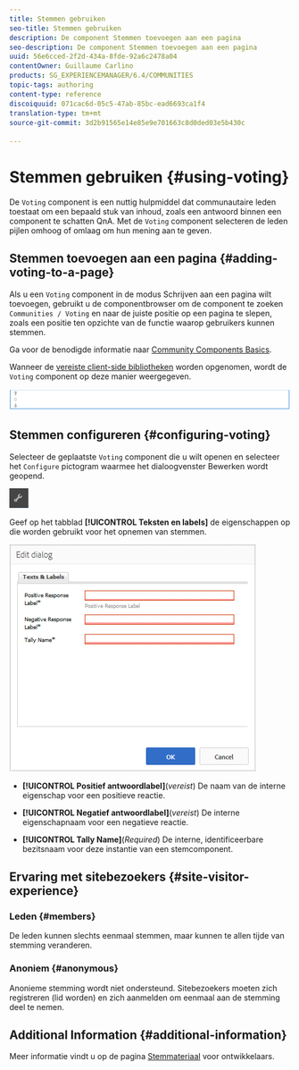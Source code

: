 ```yaml
---
title: Stemmen gebruiken
seo-title: Stemmen gebruiken
description: De component Stemmen toevoegen aan een pagina
seo-description: De component Stemmen toevoegen aan een pagina
uuid: 56e6cced-2f2d-434a-8fde-92a6c2478a04
contentOwner: Guillaume Carlino
products: SG_EXPERIENCEMANAGER/6.4/COMMUNITIES
topic-tags: authoring
content-type: reference
discoiquuid: 071cac6d-05c5-47ab-85bc-ead6693ca1f4
translation-type: tm+mt
source-git-commit: 3d2b91565e14e85e9e701663c8d0ded03e5b430c

---
```



# Stemmen gebruiken {#using-voting}

De `Voting` component is een nuttig hulpmiddel dat communautaire leden toestaat om een bepaald stuk van inhoud, zoals een antwoord binnen een component te schatten QnA. Met de `Voting` component selecteren de leden pijlen omhoog of omlaag om hun mening aan te geven.

## Stemmen toevoegen aan een pagina {#adding-voting-to-a-page}

Als u een `Voting` component in de modus Schrijven aan een pagina wilt toevoegen, gebruikt u de componentbrowser om de component te zoeken `Communities / Voting` en naar de juiste positie op een pagina te slepen, zoals een positie ten opzichte van de functie waarop gebruikers kunnen stemmen.

Ga voor de benodigde informatie naar [Community Components Basics](basics.md).

Wanneer de [vereiste client-side bibliotheken](essentials-voting.md#essentials-for-client-side) worden opgenomen, wordt de `Voting` component op deze manier weergegeven.

![chlimage_1-307](assets/chlimage_1-307.png)

## Stemmen configureren {#configuring-voting}

Selecteer de geplaatste `Voting` component die u wilt openen en selecteer het `Configure` pictogram waarmee het dialoogvenster Bewerken wordt geopend.

![chlimage_1-308](assets/chlimage_1-308.png)

Geef op het tabblad **[!UICONTROL Teksten en labels]** de eigenschappen op die worden gebruikt voor het opnemen van stemmen.

![chlimage_1-309](assets/chlimage_1-309.png)

* **[!UICONTROL Positief antwoordlabel]**(*vereist*) De naam van de interne eigenschap voor een positieve reactie.

* **[!UICONTROL Negatief antwoordlabel]**(*vereist*) De interne eigenschapnaam voor een negatieve reactie.

* **[!UICONTROL Tally Name]**(*Required*) De interne, identificeerbare bezitsnaam voor deze instantie van een stemcomponent.

## Ervaring met sitebezoekers {#site-visitor-experience}

### Leden {#members}

De leden kunnen slechts eenmaal stemmen, maar kunnen te allen tijde van stemming veranderen.

### Anoniem {#anonymous}

Anonieme stemming wordt niet ondersteund. Sitebezoekers moeten zich registreren (lid worden) en zich aanmelden om eenmaal aan de stemming deel te nemen.

## Additional Information {#additional-information}

Meer informatie vindt u op de pagina [Stemmateriaal](essentials-voting.md) voor ontwikkelaars.
